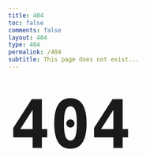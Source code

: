 ```yaml
---
title: 404
toc: false
comments: false
layout: 404
type: 404
permalink: /404
subtitle: This page does not exist...
---
```


<style>
  .my-links {display: flex; justify-content: center; align-content: center; margin-top: 30px; width: 50%; font-size: 10rem;}
  .my-links a {display: flex; color: #000; padding: 2px 10px;border-bottom:none !important;}
  .my-links a:after {display: none;}
  .my-links a:hover {backround: #ddd;}
  .my-links a span {font-size: 28px;}
  .hero-image {margin: 0 auto;}

  .dark-obsidian .article .main .content {
    padding: 0 6rem;
  }
  @media screen and (max-width: 1200px) {
    .dark-obsidian .article .main .content {
      padding: 0 0.5rem;
    }
  }
</style>

<h1 class="my-links"><code>404</code></h1>
